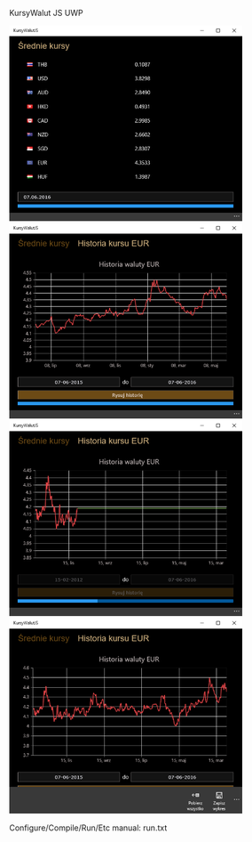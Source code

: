 KursyWalut JS UWP  
  
<img src="screenshots/screenshot1.PNG" alt="" width="420"/>
<img src="screenshots/screenshot2.PNG" alt="" width="420"/>  
  
<img src="screenshots/screenshot3.PNG" alt="" width="420"/>
<img src="screenshots/screenshot4.PNG" alt="" width="420"/>  
  
Configure/Compile/Run/Etc manual: run.txt
